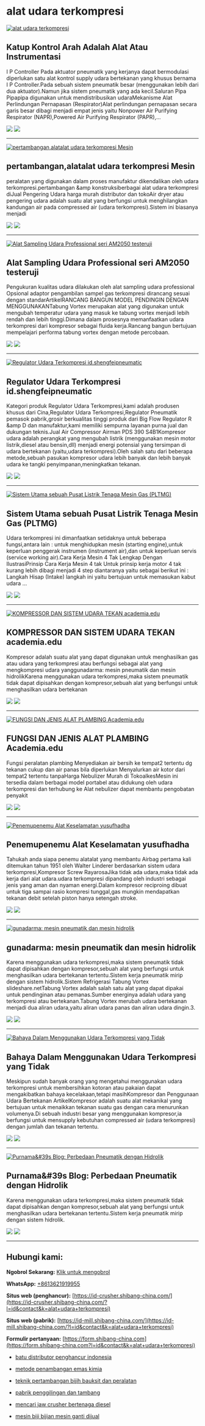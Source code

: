 # alat udara terkompresi

<a href="https://swt.shibang-china.com/?l=id&img&k=alat+udara+terkompresi" target="_blank">![alat udara terkompresi](http://static.shibang-china.com/all-800x300/842.jpg)</a>

## Katup Kontrol Arah Adalah Alat Atau Instrumentasi
I P Controller Pada aktuator pneumatik yang kerjanya dapat bermodulasi diperlukan satu alat kontrol supply udara bertekanan yang khusus bernama I P Controller.Pada sebuah sistem pneumatik besar (menggunakan lebih dari dua aktuator).Namun jika sistem pneumatik yang ada kecil.Saluran Pipa Pipapipa digunakan untuk mendistribusikan udaraMekanisme Alat Perlindungan Pernapasan (Respirator)Alat perlindungan pernapasan secara garis besar dibagi menjadi empat jenis yaitu Nonpower Air Purifying Respirator (NAPR),Powered Air Purifying Respirator (PAPR),…


<a href="https://whatsapp.shibangsoft.com/WhatsApp.php" target="_blank" title="WhatsApp">![](http://static.shibang-china.com/icon/whatsapp.png)</a> <a href="https://swt.shibang-china.com/?l=id&icon&k=alat+udara+terkompresi" target="_blank">![](http://static.shibang-china.com/icon/chat-id.png)</a>

---

<a href="https://swt.shibang-china.com/?l=id&img&k=alat+udara+terkompresi" target="_blank">![pertambangan,alatalat udara terkompresi Mesin](http://static.shibang-china.com/all-800x300/1278.jpg)</a>

## pertambangan,alatalat udara terkompresi Mesin
peralatan yang digunakan dalam proses manufaktur dikendalikan oleh udara terkompresi.pertambangan &amp konstruksiberbagai alat udara terkompresi diJual Pengering Udara harga murah distributor dan tokoAir dryer atau pengering udara adalah suatu alat yang berfungsi untuk menghilangkan kandungan air pada compressed air (udara terkompresi).Sistem ini biasanya menjadi


<a href="https://whatsapp.shibangsoft.com/WhatsApp.php" target="_blank" title="WhatsApp">![](http://static.shibang-china.com/icon/whatsapp.png)</a> <a href="https://swt.shibang-china.com/?l=id&icon&k=alat+udara+terkompresi" target="_blank">![](http://static.shibang-china.com/icon/chat-id.png)</a>

---

<a href="https://swt.shibang-china.com/?l=id&img&k=alat+udara+terkompresi" target="_blank">![Alat Sampling Udara Professional seri AM2050 testeruji](http://static.shibang-china.com/all-800x300/1148.jpg)</a>

## Alat Sampling Udara Professional seri AM2050 testeruji
Pengukuran kualitas udara dilakukan oleh alat sampling udara professional Opsional adaptor pengambilan sampel gas terkompresi dirancang sesuai dengan standarArtikelRANCANG BANGUN MODEL PENDINGIN DENGAN MENGGUNAKANTabung Vortex merupakan alat yang digunakan untuk mengubah temperatur udara yang masuk ke tabung vortex menjadi lebih rendah dan lebih tinggi.Dimana dalam prosesnya memanfaatkan udara terkompresi dari kompresor sebagai fluida kerja.Rancang bangun bertujuan mempelajari performa tabung vortex dengan metode percobaan.


<a href="https://whatsapp.shibangsoft.com/WhatsApp.php" target="_blank" title="WhatsApp">![](http://static.shibang-china.com/icon/whatsapp.png)</a> <a href="https://swt.shibang-china.com/?l=id&icon&k=alat+udara+terkompresi" target="_blank">![](http://static.shibang-china.com/icon/chat-id.png)</a>

---

<a href="https://swt.shibang-china.com/?l=id&img&k=alat+udara+terkompresi" target="_blank">![Regulator Udara Terkompresi id.shengfeipneumatic](http://static.shibang-china.com/all-800x300/1526.jpg)</a>

## Regulator Udara Terkompresi id.shengfeipneumatic
Kategori produk Regulator Udara Terkompresi,kami adalah produsen khusus dari Cina,Regulator Udara Terkompresi,Regulator Pneumatik pemasok pabrik,grosir berkualitas tinggi produk dari Big Flow Regulator R &amp D dan manufaktur,kami memiliki sempurna layanan purna jual dan dukungan teknis.Jual Air Compressor Airman PDS 390 S4B1Kompresor udara adalah perangkat yang mengubah listrik (menggunakan mesin motor listrik,diesel atau bensin,dll) menjadi energi potensial yang tersimpan di udara bertekanan (yaitu,udara terkompresi).Oleh salah satu dari beberapa metode,sebuah pasukan kompresor udara lebih banyak dan lebih banyak udara ke tangki penyimpanan,meningkatkan tekanan.


<a href="https://whatsapp.shibangsoft.com/WhatsApp.php" target="_blank" title="WhatsApp">![](http://static.shibang-china.com/icon/whatsapp.png)</a> <a href="https://swt.shibang-china.com/?l=id&icon&k=alat+udara+terkompresi" target="_blank">![](http://static.shibang-china.com/icon/chat-id.png)</a>

---

<a href="https://swt.shibang-china.com/?l=id&img&k=alat+udara+terkompresi" target="_blank">![Sistem Utama sebuah Pusat Listrik Tenaga Mesin Gas (PLTMG)](http://static.shibang-china.com/all-800x300/792.jpg)</a>

## Sistem Utama sebuah Pusat Listrik Tenaga Mesin Gas (PLTMG)
Udara terkompresi ini dimanfaatkan setidaknya untuk beberapa fungsi,antara lain : untuk menghidupkan mesin (starting engine),untuk keperluan penggerak instrumen (instrument air),dan untuk keperluan servis (service working air).Cara Kerja Mesin 4 Tak Lengkap Dengan IlustrasiPrinsip Cara Kerja Mesin 4 tak Untuk prinsip kerja motor 4 tak kurang lebih dibagi menjadi 4 step diantaranya yaitu sebagai berikut ini : Langkah Hisap (Intake) langkah ini yaitu bertujuan untuk memasukan kabut udara …


<a href="https://whatsapp.shibangsoft.com/WhatsApp.php" target="_blank" title="WhatsApp">![](http://static.shibang-china.com/icon/whatsapp.png)</a> <a href="https://swt.shibang-china.com/?l=id&icon&k=alat+udara+terkompresi" target="_blank">![](http://static.shibang-china.com/icon/chat-id.png)</a>

---

<a href="https://swt.shibang-china.com/?l=id&img&k=alat+udara+terkompresi" target="_blank">![KOMPRESSOR DAN SISTEM UDARA TEKAN academia.edu](http://static.shibang-china.com/all-800x300/376.jpg)</a>

## KOMPRESSOR DAN SISTEM UDARA TEKAN academia.edu
Kompresor adalah suatu alat yang dapat digunakan untuk menghasilkan gas atau udara yang terkompresi atau berfungsi sebagai alat yang mengkompresi udara yanggunadarma: mesin pneumatik dan mesin hidrolikKarena menggunakan udara terkompresi,maka sistem pneumatik tidak dapat dipisahkan dengan kompresor,sebuah alat yang berfungsi untuk menghasilkan udara bertekanan


<a href="https://whatsapp.shibangsoft.com/WhatsApp.php" target="_blank" title="WhatsApp">![](http://static.shibang-china.com/icon/whatsapp.png)</a> <a href="https://swt.shibang-china.com/?l=id&icon&k=alat+udara+terkompresi" target="_blank">![](http://static.shibang-china.com/icon/chat-id.png)</a>

---

<a href="https://swt.shibang-china.com/?l=id&img&k=alat+udara+terkompresi" target="_blank">![FUNGSI DAN JENIS ALAT PLAMBING Academia.edu](http://static.shibang-china.com/all-800x300/1118.jpg)</a>

## FUNGSI DAN JENIS ALAT PLAMBING Academia.edu
Fungsi peralatan plambing Menyediakan air bersih ke tempat2 tertentu dg tekanan cukup dan air panas bila diperlukan Menyalurkan air kotor dari tempat2 tertentu tanpaHarga Nebulizer Murah di TokoalkesMesin ini tersedia dalam berbagai model portabel atau didukung oleh udara terkompresi dan terhubung ke Alat nebulizer dapat membantu pengobatan penyakit


<a href="https://whatsapp.shibangsoft.com/WhatsApp.php" target="_blank" title="WhatsApp">![](http://static.shibang-china.com/icon/whatsapp.png)</a> <a href="https://swt.shibang-china.com/?l=id&icon&k=alat+udara+terkompresi" target="_blank">![](http://static.shibang-china.com/icon/chat-id.png)</a>

---

<a href="https://swt.shibang-china.com/?l=id&img&k=alat+udara+terkompresi" target="_blank">![Penemupenemu Alat Keselamatan yusufhadha](http://static.shibang-china.com/all-800x300/919.jpg)</a>

## Penemupenemu Alat Keselamatan yusufhadha
Tahukah anda siapa penemu alatalat yang membantu Airbag pertama kali ditemukan tahun 1951 oleh Walter Linderer berdasarkan sistem udara terkompresi,Kompresor Screw RayarosaJika tidak ada udara,maka tidak ada kerja dari alat udara.udara terkompresi dipandang oleh industri sebagai jenis yang aman dan nyaman energi.Dalam kompresor reciproing dibuat untuk tiga sampai rasio kompresi tunggal,gas mungkin mendapatkan tekanan debit setelah piston hanya setengah stroke.


<a href="https://whatsapp.shibangsoft.com/WhatsApp.php" target="_blank" title="WhatsApp">![](http://static.shibang-china.com/icon/whatsapp.png)</a> <a href="https://swt.shibang-china.com/?l=id&icon&k=alat+udara+terkompresi" target="_blank">![](http://static.shibang-china.com/icon/chat-id.png)</a>

---

<a href="https://swt.shibang-china.com/?l=id&img&k=alat+udara+terkompresi" target="_blank">![gunadarma: mesin pneumatik dan mesin hidrolik](http://static.shibang-china.com/all-800x300/184.jpg)</a>

## gunadarma: mesin pneumatik dan mesin hidrolik
Karena menggunakan udara terkompresi,maka sistem pneumatik tidak dapat dipisahkan dengan kompresor,sebuah alat yang berfungsi untuk menghasilkan udara bertekanan tertentu.Sistem kerja pneumatik mirip dengan sistem hidrolik.Sistem Refrigerasi Tabung Vortex slideshare.netTabung Vortex adalah salah satu alat yang dapat dipakai untuk pendinginan atau pemanas.Sumber energinya adalah udara yang terkompresi atau bertekanan.Tabung Vortex merubah udara bertekanan menjadi dua aliran udara,yaitu aliran udara panas dan aliran udara dingin.3.


<a href="https://whatsapp.shibangsoft.com/WhatsApp.php" target="_blank" title="WhatsApp">![](http://static.shibang-china.com/icon/whatsapp.png)</a> <a href="https://swt.shibang-china.com/?l=id&icon&k=alat+udara+terkompresi" target="_blank">![](http://static.shibang-china.com/icon/chat-id.png)</a>

---

<a href="https://swt.shibang-china.com/?l=id&img&k=alat+udara+terkompresi" target="_blank">![Bahaya Dalam Menggunakan Udara Terkompresi yang Tidak](http://static.shibang-china.com/all-800x300/1051.jpg)</a>

## Bahaya Dalam Menggunakan Udara Terkompresi yang Tidak
Meskipun sudah banyak orang yang mengetahui menggunakan udara terkompresi untuk membersihkan kotoran atau pakaian dapat mengakibatkan bahaya kecelakaan,tetapi masihKompresor dan Penggunaan Udara Bertekanan ArtikelKompresor adalah suatu alat mekanikal yang bertujuan untuk menaikkan tekanan suatu gas dengan cara menurunkan volumenya.Di sebuah industri besar yang menggunakan kompresor,ia berfungsi untuk mensupply kebutuhan compressed air (udara terkompresi) dengan jumlah dan tekanan tertentu.


<a href="https://whatsapp.shibangsoft.com/WhatsApp.php" target="_blank" title="WhatsApp">![](http://static.shibang-china.com/icon/whatsapp.png)</a> <a href="https://swt.shibang-china.com/?l=id&icon&k=alat+udara+terkompresi" target="_blank">![](http://static.shibang-china.com/icon/chat-id.png)</a>

---

<a href="https://swt.shibang-china.com/?l=id&img&k=alat+udara+terkompresi" target="_blank">![Purnama&#39s Blog: Perbedaan Pneumatik dengan Hidrolik](http://static.shibang-china.com/all-800x300/1142.jpg)</a>

## Purnama&#39s Blog: Perbedaan Pneumatik dengan Hidrolik
Karena menggunakan udara terkompresi,maka sistem pneumatik tidak dapat dipisahkan dengan kompresor,sebuah alat yang berfungsi untuk menghasilkan udara bertekanan tertentu.Sistem kerja pneumatik mirip dengan sistem hidrolik.

<a href="https://whatsapp.shibangsoft.com/WhatsApp.php" target="_blank" title="WhatsApp">![](http://static.shibang-china.com/icon/whatsapp.png)</a> <a href="https://swt.shibang-china.com/?l=id&icon&k=alat+udara+terkompresi" target="_blank">![](http://static.shibang-china.com/icon/chat-id.png)</a>

---
## Hubungi kami:

**Ngobrol Sekarang:** [Klik untuk mengobrol](https://swt.shibang-china.com?l=id&contact&k=alat+udara+terkompresi)

**WhatsApp:**  [+8613621919955](https://whatsapp.shibangsoft.com/WhatsApp.php)

**Situs web (penghancur):** [https://id-crusher.shibang-china.com/](https://id-crusher.shibang-china.com/?l=id&contact&k=alat+udara+terkompresi)

**Situs web (pabrik):** [https://id-mill.shibang-china.com/](https://id-mill.shibang-china.com/?l=id&contact&k=alat+udara+terkompresi)

**Formulir pertanyaan:** [https://form.shibang-china.com](https://form.shibang-china.com?l=id&contact&k=alat+udara+terkompresi)

* [batu distributor penghancur indonesia](../27/batu%20distributor%20penghancur%20indonesia.md)

* [metode penambangan emas kimia](../28/metode%20penambangan%20emas%20kimia.md)

* [teknik pertambangan bijih bauksit dan peralatan](../27/teknik%20pertambangan%20bijih%20bauksit%20dan%20peralatan.md)

* [pabrik penggilingan dan tambang](../22/pabrik%20penggilingan%20dan%20tambang.md)

* [mencari jaw crusher bertenaga diesel](../18/mencari%20jaw%20crusher%20bertenaga%20diesel.md)

* [mesin biji bijian mesin ganti dijual](../24/mesin%20biji%20bijian%20mesin%20ganti%20dijual.md)